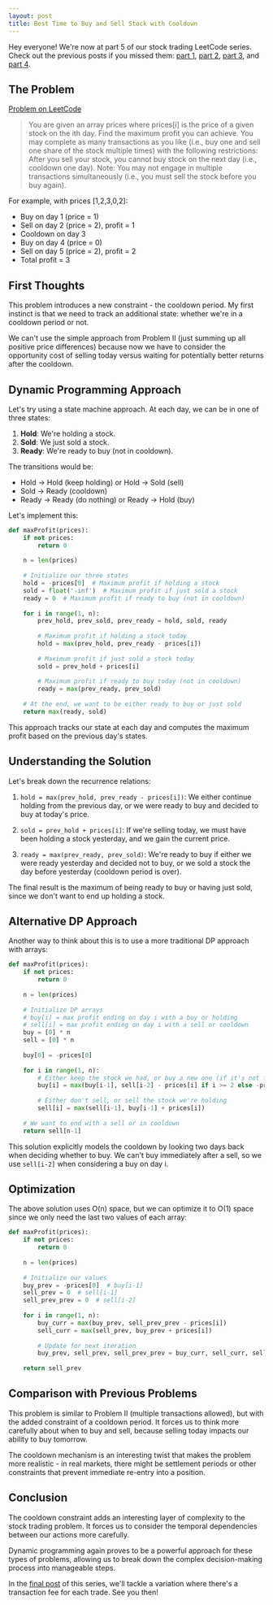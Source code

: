 ```yaml
---
layout: post
title: Best Time to Buy and Sell Stock with Cooldown
---
```


Hey everyone! We're now at part 5 of our stock trading LeetCode series. Check out the previous posts if you missed them: [part 1](/2025/04/15/best-time-to-buy-and-sell-stock/), [part 2](/2025/04/15/best-time-to-buy-and-sell-stock-ii/), [part 3](/2025/04/15/best-time-to-buy-and-sell-stock-iii/), and [part 4](/2025/04/15/best-time-to-buy-and-sell-stock-iv/).

## The Problem

[Problem on LeetCode](https://leetcode.com/problems/best-time-to-buy-and-sell-stock-with-cooldown/)

> You are given an array prices where prices[i] is the price of a given stock on the ith day.
> Find the maximum profit you can achieve. You may complete as many transactions as you like (i.e., buy one and sell one share of the stock multiple times) with the following restrictions:
> After you sell your stock, you cannot buy stock on the next day (i.e., cooldown one day).
> Note: You may not engage in multiple transactions simultaneously (i.e., you must sell the stock before you buy again).

For example, with prices [1,2,3,0,2]:
- Buy on day 1 (price = 1)
- Sell on day 2 (price = 2), profit = 1
- Cooldown on day 3
- Buy on day 4 (price = 0)
- Sell on day 5 (price = 2), profit = 2
- Total profit = 3

## First Thoughts

This problem introduces a new constraint - the cooldown period. My first instinct is that we need to track an additional state: whether we're in a cooldown period or not.

We can't use the simple approach from Problem II (just summing up all positive price differences) because now we have to consider the opportunity cost of selling today versus waiting for potentially better returns after the cooldown.

## Dynamic Programming Approach

Let's try using a state machine approach. At each day, we can be in one of three states:
1. **Hold**: We're holding a stock.
2. **Sold**: We just sold a stock.
3. **Ready**: We're ready to buy (not in cooldown).

The transitions would be:
- Hold → Hold (keep holding) or Hold → Sold (sell)
- Sold → Ready (cooldown)
- Ready → Ready (do nothing) or Ready → Hold (buy)

Let's implement this:

```python
def maxProfit(prices):
    if not prices:
        return 0
    
    n = len(prices)
    
    # Initialize our three states
    hold = -prices[0]  # Maximum profit if holding a stock
    sold = float('-inf')  # Maximum profit if just sold a stock
    ready = 0  # Maximum profit if ready to buy (not in cooldown)
    
    for i in range(1, n):
        prev_hold, prev_sold, prev_ready = hold, sold, ready
        
        # Maximum profit if holding a stock today
        hold = max(prev_hold, prev_ready - prices[i])
        
        # Maximum profit if just sold a stock today
        sold = prev_hold + prices[i]
        
        # Maximum profit if ready to buy today (not in cooldown)
        ready = max(prev_ready, prev_sold)
    
    # At the end, we want to be either ready to buy or just sold
    return max(ready, sold)
```

This approach tracks our state at each day and computes the maximum profit based on the previous day's states.

## Understanding the Solution

Let's break down the recurrence relations:

1. `hold = max(prev_hold, prev_ready - prices[i])`: We either continue holding from the previous day, or we were ready to buy and decided to buy at today's price.

2. `sold = prev_hold + prices[i]`: If we're selling today, we must have been holding a stock yesterday, and we gain the current price.

3. `ready = max(prev_ready, prev_sold)`: We're ready to buy if either we were ready yesterday and decided not to buy, or we sold a stock the day before yesterday (cooldown period is over).

The final result is the maximum of being ready to buy or having just sold, since we don't want to end up holding a stock.

## Alternative DP Approach

Another way to think about this is to use a more traditional DP approach with arrays:

```python
def maxProfit(prices):
    if not prices:
        return 0
    
    n = len(prices)
    
    # Initialize DP arrays
    # buy[i] = max profit ending on day i with a buy or holding
    # sell[i] = max profit ending on day i with a sell or cooldown
    buy = [0] * n
    sell = [0] * n
    
    buy[0] = -prices[0]
    
    for i in range(1, n):
        # Either keep the stock we had, or buy a new one (if it's not from a sell on the previous day)
        buy[i] = max(buy[i-1], sell[i-2] - prices[i] if i >= 2 else -prices[i])
        
        # Either don't sell, or sell the stock we're holding
        sell[i] = max(sell[i-1], buy[i-1] + prices[i])
    
    # We want to end with a sell or in cooldown
    return sell[n-1]
```

This solution explicitly models the cooldown by looking two days back when deciding whether to buy. We can't buy immediately after a sell, so we use `sell[i-2]` when considering a buy on day i.

## Optimization

The above solution uses O(n) space, but we can optimize it to O(1) space since we only need the last two values of each array:

```python
def maxProfit(prices):
    if not prices:
        return 0
    
    n = len(prices)
    
    # Initialize our values
    buy_prev = -prices[0]  # buy[i-1]
    sell_prev = 0  # sell[i-1]
    sell_prev_prev = 0  # sell[i-2]
    
    for i in range(1, n):
        buy_curr = max(buy_prev, sell_prev_prev - prices[i])
        sell_curr = max(sell_prev, buy_prev + prices[i])
        
        # Update for next iteration
        buy_prev, sell_prev, sell_prev_prev = buy_curr, sell_curr, sell_prev
    
    return sell_prev
```

## Comparison with Previous Problems

This problem is similar to Problem II (multiple transactions allowed), but with the added constraint of a cooldown period. It forces us to think more carefully about when to buy and sell, because selling today impacts our ability to buy tomorrow.

The cooldown mechanism is an interesting twist that makes the problem more realistic - in real markets, there might be settlement periods or other constraints that prevent immediate re-entry into a position.

## Conclusion

The cooldown constraint adds an interesting layer of complexity to the stock trading problem. It forces us to consider the temporal dependencies between our actions more carefully.

Dynamic programming again proves to be a powerful approach for these types of problems, allowing us to break down the complex decision-making process into manageable steps.

In the [final post](/2025/04/15/best-time-to-buy-and-sell-stock-with-transaction-fee/) of this series, we'll tackle a variation where there's a transaction fee for each trade. See you then! 